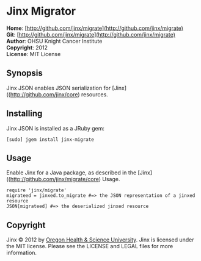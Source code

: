 Jinx Migrator
=============

**Home**:         [http://github.com/jinx/migrate](http://github.com/jinx/migrate)    
**Git**:          [http://github.com/jinx/migrate](http://github.com/jinx/migrate)       
**Author**:       OHSU Knight Cancer Institute    
**Copyright**:    2012    
**License**:      MIT License    

Synopsis
--------
Jinx JSON enables JSON serialization for [Jinx]((http://github.com/jinx/core) resources.

Installing
----------
Jinx JSON is installed as a JRuby gem:

    [sudo] jgem install jinx-migrate

Usage
-----
Enable Jinx for a Java package, as described in the [Jinx]((http://github.com/jinx/migrate/core) Usage.

    require 'jinx/migrate'
    migrateed = jinxed.to_migrate #=> the JSON representation of a jinxed resource
    JSON[migrateed] #=> the deserialized jinxed resource

Copyright
---------
Jinx &copy; 2012 by [Oregon Health & Science University](http://www.ohsu.edu/xd/health/services/cancer/index.cfm).
Jinx is licensed under the MIT license. Please see the LICENSE and LEGAL files for more information.
